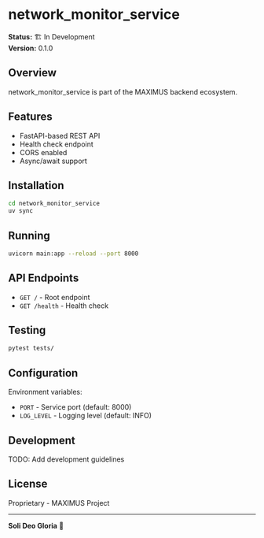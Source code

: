 # network_monitor_service

**Status:** 🏗️ In Development  
**Version:** 0.1.0

## Overview

network_monitor_service is part of the MAXIMUS backend ecosystem.

## Features

- FastAPI-based REST API
- Health check endpoint
- CORS enabled
- Async/await support

## Installation

```bash
cd network_monitor_service
uv sync
```

## Running

```bash
uvicorn main:app --reload --port 8000
```

## API Endpoints

- `GET /` - Root endpoint
- `GET /health` - Health check

## Testing

```bash
pytest tests/
```

## Configuration

Environment variables:
- `PORT` - Service port (default: 8000)
- `LOG_LEVEL` - Logging level (default: INFO)

## Development

TODO: Add development guidelines

## License

Proprietary - MAXIMUS Project

---

**Soli Deo Gloria** 🙏
